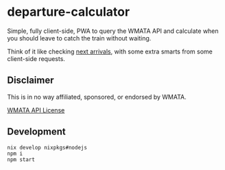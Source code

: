 # departure-calculator
Simple, fully client-side, PWA to query the WMATA API and calculate when you should leave to catch the train without waiting.

Think of it like checking [next arrivals](https://www.wmata.com/schedules/next-arrival/), with some extra smarts from some client-side requests.

## Disclaimer
This is in no way affiliated, sponsored, or endorsed by WMATA.

[WMATA API License](https://developer.wmata.com/license)

## Development
```
nix develop nixpkgs#nodejs
npm i
npm start
```
